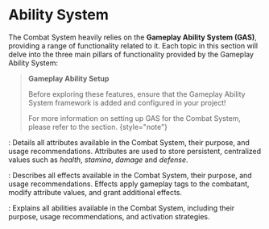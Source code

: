 # Ability System
<primary-label ref="combat"/>

The Combat System heavily relies on the **Gameplay Ability System (GAS)**, providing a range of functionality related to it.
Each topic in this section will delve into the three main pillars of functionality provided by the Gameplay Ability System:

> **Gameplay Ability Setup** 
> 
> Before exploring these features, ensure that the Gameplay Ability System framework is added and configured in your project!
>
> For more information on setting up GAS for the Combat System, please refer to the [](cbt_setup.md) section.
{style="note"}

**[](cbt_attributes.md)**
: Details all attributes available in the Combat System, their purpose, and usage recommendations. Attributes 
are used to store persistent, centralized values such as _health_, _stamina_, _damage_ and _defense_.

**[](cbt_effects.md)**
: Describes all effects available in the Combat System, their purpose, and usage recommendations. Effects apply gameplay 
tags to the combatant, modify attribute values, and grant additional effects.

**[](cbt_abilities.md)**
: Explains all abilities available in the Combat System, including their purpose, usage recommendations, and 
activation strategies.
